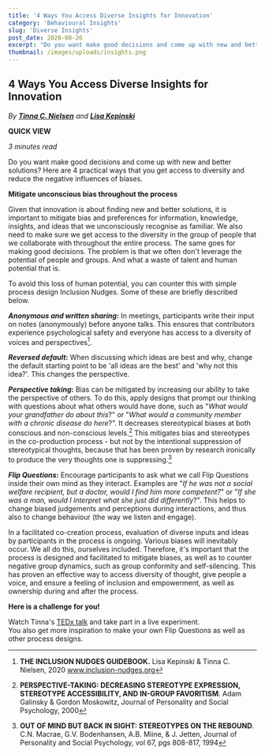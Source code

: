 ```yaml
---
title: '4 Ways You Access Diverse Insights for Innovation'
category: 'Behavioural Insights'
slug: 'Diverse Insights'
post_date: 2020-08-26
excerpt: "Do you want make good decisions and come up with new and better solutions? Here are 4 practical ways that you get access to diversity and reduce the negative influences of biases."
thumbnail: /images/uploads/insights.png
---
```


## 4 Ways You Access Diverse Insights for Innovation

_By **[Tinna C. Nielsen](/founders)** and **[Lisa Kepinski](/founders)**_

**QUICK VIEW**

*3 minutes read*

Do you want make good decisions and come up with new and better
solutions? Here are 4 practical ways that you get access to diversity
and reduce the negative influences of biases.

**Mitigate unconscious bias throughout the process**

Given that innovation is about finding new and better solutions, it is
important to mitigate bias and preferences for information, knowledge,
insights, and ideas that we unconsciously recognise as familiar. We also
need to make sure we get access to the diversity in the group of people
that we collaborate with throughout the entire process. The same goes
for making good decisions. The problem is that we often don't leverage
the potential of people and groups. And what a waste of talent and human
potential that is.

To avoid this loss of human potential, you can counter this with simple
process design Inclusion Nudges. Some of these are briefly described
below.

***Anonymous and written sharing*:** In meetings, participants write
their input on notes (anonymously) before anyone talks. This ensures
that contributors experience psychological safety and everyone has
access to a diversity of voices and perspectives[^1].

***Reversed default*:** When discussing which ideas are best and why,
change the default starting point to be 'all ideas are the best' and
'why not this idea?'. This changes the perspective.

***Perspective taking*:** Bias can be mitigated by increasing our
ability to take the perspective of others. To do this, apply designs
that prompt our thinking with questions about what others would have
done, such as "*What would your grandfather do about this*?" or "*What
would a community member with a chronic disease do here*?". It decreases
stereotypical biases at both conscious and non-conscious levels.[^2]
This mitigates bias and stereotypes in the co-production process - but
not by the intentional suppression of stereotypical thoughts, because
that has been proven by research ironically to produce the very thoughts
one is suppressing.[^3]

***Flip Questions*:** Encourage participants to ask what we call Flip
Questions inside their own mind as they interact. Examples are "*If he
was not a social welfare recipient, but a doctor, would I find him more
competent?*" or "*If she was a man, would I interpret what she just did
differently*?". This helps to change biased judgements and perceptions
during interactions, and thus also to change behaviour (the way we
listen and engage).

In a facilitated co-creation process, evaluation of diverse inputs and
ideas by participants in the process is ongoing. Various biases will
inevitably occur. We all do this, ourselves included. Therefore, it's
important that the process is designed and facilitated to mitigate
biases, as well as to counter negative group dynamics, such as group
conformity and self-silencing. This has proven an effective way to
access diversity of thought, give people a voice, and ensure a feeling
of inclusion and empowerment, as well as ownership during and after the
process.

**Here is a challenge for you!**

Watch Tinna's [TEDx talk](https://www.youtube.com/watch?v=VggAqa0xOwM)
and take part in a live experiment.\
You also get more inspiration to make your own Flip Questions as well as
other process designs.

[^1]: **THE INCLUSION NUDGES GUIDEBOOK.** Lisa Kepinski & Tinna C.
    Nielsen, 2020 www.inclusion-nudges.org

[^2]: **PERSPECTIVE-TAKING: DECREASING STEREOTYPE EXPRESSION, STEREOTYPE
    ACCESSIBILITY, AND IN-GROUP FAVORITISM**. Adam Galinsky & Gordon
    Moskowitz, Journal of Personality and Social Psychology, 2000

[^3]: **OUT OF MIND BUT BACK IN SIGHT: STEREOTYPES ON THE REBOUND**.
    C.N. Macrae, G.V. Bodenhansen, A.B. Miine, & J. Jetten, Journal of
    Personality and Social Psychology, vol 67, pgs 808-817, 1994
